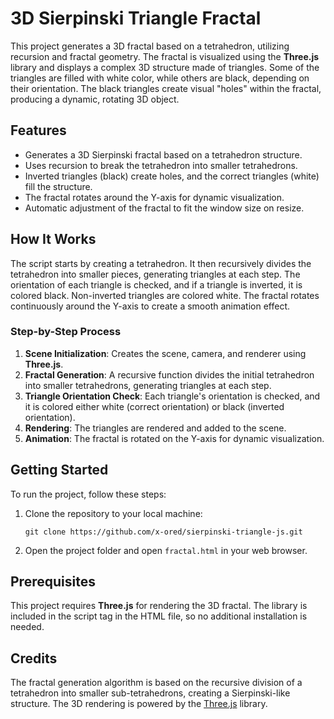 <h1>3D Sierpinski Triangle Fractal</h1>
<p>This project generates a 3D fractal based on a tetrahedron, utilizing recursion and fractal geometry. The fractal is visualized using the <strong>Three.js</strong> library and displays a complex 3D structure made of triangles. Some of the triangles are filled with white color, while others are black, depending on their orientation. The black triangles create visual "holes" within the fractal, producing a dynamic, rotating 3D object.</p>

<h2>Features</h2>
 <ul>
        <li>Generates a 3D Sierpinski fractal based on a tetrahedron structure.</li>
        <li>Uses recursion to break the tetrahedron into smaller tetrahedrons.</li>
        <li>Inverted triangles (black) create holes, and the correct triangles (white) fill the structure.</li>
        <li>The fractal rotates around the Y-axis for dynamic visualization.</li>
        <li>Automatic adjustment of the fractal to fit the window size on resize.</li>
    </ul>

<h2>How It Works</h2>
    <p>The script starts by creating a tetrahedron. It then recursively divides the tetrahedron into smaller pieces, generating triangles at each step. The orientation of each triangle is checked, and if a triangle is inverted, it is colored black. Non-inverted triangles are colored white. The fractal rotates continuously around the Y-axis to create a smooth animation effect.</p>

<h3>Step-by-Step Process</h3>
    <ol>
        <li><strong>Scene Initialization</strong>: Creates the scene, camera, and renderer using <strong>Three.js</strong>.</li>
        <li><strong>Fractal Generation</strong>: A recursive function divides the initial tetrahedron into smaller tetrahedrons, generating triangles at each step.</li>
        <li><strong>Triangle Orientation Check</strong>: Each triangle's orientation is checked, and it is colored either white (correct orientation) or black (inverted orientation).</li>
        <li><strong>Rendering</strong>: The triangles are rendered and added to the scene.</li>
        <li><strong>Animation</strong>: The fractal is rotated on the Y-axis for dynamic visualization.</li>
    </ol>

 <h2>Getting Started</h2>
    <p>To run the project, follow these steps:</p>
    <ol>
        <li>Clone the repository to your local machine:</li>
        <pre><code>git clone https://github.com/x-ored/sierpinski-triangle-js.git</code></pre>
        <li>Open the project folder and open <code>fractal.html</code> in your web browser.</li>
    </ol>

 <h2>Prerequisites</h2>
    <p>This project requires <strong>Three.js</strong> for rendering the 3D fractal. The library is included in the script tag in the HTML file, so no additional installation is needed.</p>

 <h2>Credits</h2>
    <p>The fractal generation algorithm is based on the recursive division of a tetrahedron into smaller sub-tetrahedrons, creating a Sierpinski-like structure. The 3D rendering is powered by the <a href="https://threejs.org/">Three.js</a> library.</p>
 
